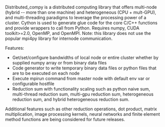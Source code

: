 Distributed_compy is a distributed computing library that offers multi-node (hybrid -- more than one machine)
and heterogeneous (CPU + mult-GPU), and multi-threading paradigms to leverage the processing power of a cluster.
Cython is used to generate glue code for the core C/C++ functions and provide wrappers to call from Python.
Requires numpy, CUDA toolkit>=2.0, OpenMP, and OpenMPI. Note: this library does not use the popular mpi4py library for
internode communication.

Features:
* Get/set/configure bandwidths of local node or entire cluster whether by supplied numpy array or from binary data files
* Code generator to write temporary binary data files or python files that are to be executed on each node
* Execute mpirun command from master node with default env var or configurable hostfile
* Reduction sum with functionality scaling such as python naive sum, multi-thread reduction sum,
  multi-gpu reduction sum, heterogeneous reduction sum, and hybrid heterogeneous reduction sum.

Additional features such as other reduction operations, dot product, matrix multiplication, image processing kernels, neural networks
and finite element method functions are being considered for future releases.